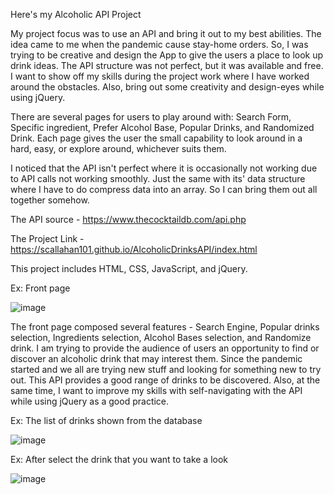 Here's my Alcoholic API Project

My project focus was to use an API and bring it out to my best abilities. The idea came to me when the pandemic cause stay-home orders. So, I was trying to be creative and design the App to give the users a place to look up drink ideas. The API structure was not perfect, but it was available and free. I want to show off my skills during the project work where I have worked around the obstacles. Also, bring out some creativity and design-eyes while using jQuery.

There are several pages for users to play around with: Search Form, Specific ingredient, Prefer Alcohol Base, Popular Drinks, and Randomized Drink. Each page gives the user the small capability to look around in a hard, easy, or explore around, whichever suits them. 

I noticed that the API isn't perfect where it is occasionally not working due to API calls not working smoothly. Just the same with its' data structure where I have to do compress data into an array. So I can bring them out all together somehow. 

The API source - https://www.thecocktaildb.com/api.php

The Project Link - https://scallahan101.github.io/AlcoholicDrinksAPI/index.html

This project includes HTML, CSS, JavaScript, and jQuery. 

Ex: Front page 

![image](https://i.gyazo.com/5d15d8af0cc34b47faba652581375fe6.png)

The front page composed several features - Search Engine, Popular drinks selection, Ingredients selection, Alcohol Bases selection, and Randomize drink. I am trying to provide the audience of users an opportunity to find or discover an alcoholic drink that may interest them. Since the pandemic started and we all are trying new stuff and looking for something new to try out. This API provides a good range of drinks to be discovered. Also, at the same time, I want to improve my skills with self-navigating with the API while using jQuery as a good practice. 


Ex: The list of drinks shown from the database

![image](https://i.gyazo.com/7e7541e09d7a5e9b9adfe00438c7aabe.jpg)

Ex: After select the drink that you want to take a look

![image](https://i.gyazo.com/50682fdabe53d38f02f28ba2e014836b.png)